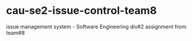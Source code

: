 # cau-se2-issue-control-team8
issue management system - Software Engineering div#2 assignment from team#8
